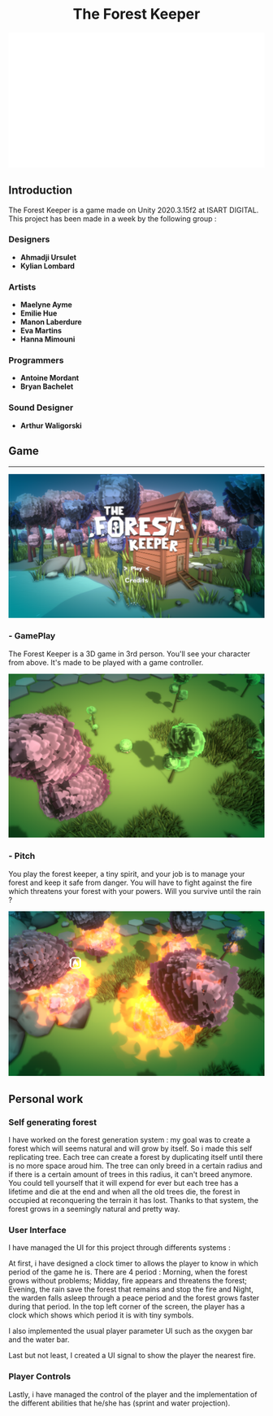 <html>
<link href="style.css" rel="stylesheet">

<h1 align="center"> The Forest Keeper</h1>

<p align="center">
<img src= "Images/Logo.png"/>
</p>

<h2> Introduction </h2>
The Forest Keeper is a game made on Unity 2020.3.15f2 at ISART DIGITAL. This project has been made in a week by the following group :

<h3> Designers </h3>
<div class= name>
<b>
<ul>
    <li> Ahmadji Ursulet
    <li> Kylian Lombard
</ul>
</b>
</div>

<h3> Artists </h3>
<div class= name>
<b>
<ul>
    <li> Maelyne Ayme
    <li> Emilie Hue
    <li> Manon Laberdure
    <li> Eva Martins
    <li> Hanna Mimouni
</ul>
</b>
</div>

<h3> Programmers </h3>
<div class= name>
<b>
<ul>
    <li> Antoine Mordant
    <li> Bryan Bachelet
</ul>
</b>
</div>

<h3> Sound Designer </h3>
<div class= name>
<b>
<ul>
    <li> Arthur Waligorski
</ul>
</b>
</div>

<h2> Game </h2>
<hr>
<p align="center">
<img src= "Images/MainMenu.png"/>
</p>
<p>
<h3><b> - GamePlay</b></h3>
The Forest Keeper is a 3D game in 3rd person. You'll see your character from above. It's made to be played with a game controller.
</p>
<p align="center">
<img src= "Images/CharacterView.png"/>
</p>

<h3><b> - Pitch</b></h3>

<p>
You play the forest keeper, a tiny spirit, and your job is to manage your forest and keep it safe from danger. You will have to fight against the fire which threatens your forest with your powers. Will you survive until the rain ?
</p>

<p align="center">
<img src= "Images/Fire.png"/>
</p>

<h2>Personal work</h2>

<h3>Self generating forest</h3>

<p>I have worked on the forest generation system : my goal was to create a forest which will seems natural and will grow by itself. 
    So i made this self replicating tree. Each tree can create a forest by duplicating itself until there is no more space aroud him. The tree can only breed in a certain radius and if there is a certain amount of trees in this radius, it can't breed anymore. You could tell yourself that it will expend for ever but each tree has a lifetime and die at the end and when all the old trees die, the forest in occupied at reconquering the terrain it has lost. Thanks to that system, the forest grows in a seemingly natural and pretty way.</p>

<h3>User Interface</h3>

<p>I have managed the UI for this project through differents systems :

At first, i have designed a clock timer to allows the player to know in which period of the game he is. There are 4 period : Morning, when the forest grows without problems; Midday, fire appears and threatens the forest; Evening, the rain save the forest that remains and stop the fire and Night, the warden falls asleep through a peace period and the forest grows faster during that period. In the top left corner of the screen, the player has a clock which shows which period it is with tiny symbols.

I also implemented the usual player parameter UI such as the oxygen bar and the water bar.

Last but not least, I created a UI signal to show the player the nearest fire.</p>

<h3>Player Controls</h3>

Lastly, i have managed the control of the player and the implementation of the different abilities that he/she has (sprint and water projection).
